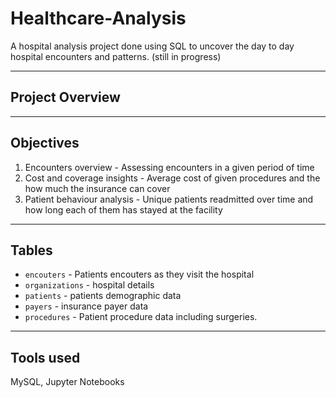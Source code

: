 # Healthcare-Analysis
A hospital analysis project done using SQL to uncover the day to day hospital encounters and patterns. (still in progress)

---
## Project Overview

---
## Objectives
1. Encounters overview - Assessing encounters in a given period of time 
2. Cost and coverage insights - Average cost of given procedures and the how much the insurance can cover
3. Patient behaviour analysis - Unique patients readmitted over time and how long each of them has stayed at the facility

---
## Tables
- `encouters` - Patients encouters as they visit the hospital
- `organizations` - hospital details
- `patients` - patients demographic data
- `payers` - insurance payer data
- `procedures` - Patient procedure data including surgeries.

---
## Tools used
MySQL, Jupyter Notebooks

